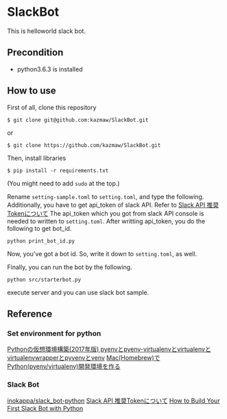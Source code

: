 # SlackBot
This is helloworld slack bot.

## Precondition
- python3.6.3 is installed

## How to use
First of all, clone this repository
```
$ git clone git@github.com:kazmaw/SlackBot.git
```
or 
```
$ git clone https://github.com/kazmaw/SlackBot.git
```

Then, install libraries
```
$ pip install -r requirements.txt
```
(You might need to add `sudo` at the top.)

Rename `setting-sample.toml` to `setting.toml`, and type the following.
Additionally, you have to get api_token of slack API.
Refer to [Slack API 推奨Tokenについて](https://qiita.com/ykhirao/items/3b19ee6a1458cfb4ba21)
The api_token which you got from slack API console is needed to written to `setting.toml`.
After writting api_token, you do the following to get bot_id.
```
python print_bot_id.py
```
Now, you've got a bot id. So, write it down to ``setting.toml``, as well.

Finally, you can run the bot by the following.
```
python src/starterbot.py
```
execute server and you can use slack bot sample.

## Reference
### Set environment for python
[Pythonの仮想環境構築(2017年版) pyenvとpyenv-virtualenvとvirtualenvとvirtualenvwrapperとpyvenvとvenv](https://qiita.com/maskedw/items/aaa2fd7abfd493cf2820)
[Mac(Homebrew)でPython(pyenv/virtualenv)開発環境を作る](https://qiita.com/its/items/24f8b20aa2106819dfb3)

### Slack Bot
[inokappa/slack_bot-python](https://github.com/inokappa/slack_bot-python/blob/master/pika.py)
[Slack API 推奨Tokenについて](https://qiita.com/ykhirao/items/3b19ee6a1458cfb4ba21)
[How to Build Your First Slack Bot with Python](https://www.fullstackpython.com/blog/build-first-slack-bot-python.html)
